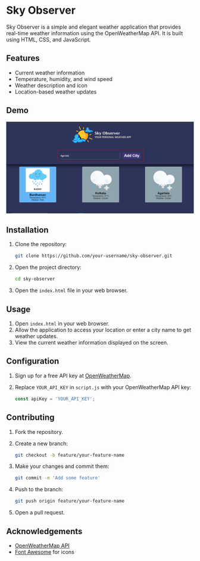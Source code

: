 # Sky Observer

Sky Observer is a simple and elegant weather application that provides real-time weather information using the OpenWeatherMap API. It is built using HTML, CSS, and JavaScript.

## Features

- Current weather information
- Temperature, humidity, and wind speed
- Weather description and icon
- Location-based weather updates

## Demo

![Sky Observer Screenshot](image.png)

## Installation

1. Clone the repository:

    ```bash
    git clone https://github.com/your-username/sky-observer.git
    ```

2. Open the project directory:

    ```bash
    cd sky-observer
    ```

3. Open the `index.html` file in your web browser.

## Usage

1. Open `index.html` in your web browser.
2. Allow the application to access your location or enter a city name to get weather updates.
3. View the current weather information displayed on the screen.

## Configuration

1. Sign up for a free API key at [OpenWeatherMap](https://home.openweathermap.org/users/sign_up).
2. Replace `YOUR_API_KEY` in `script.js` with your OpenWeatherMap API key:

    ```javascript
    const apiKey = 'YOUR_API_KEY';
    ```

## Contributing

1. Fork the repository.
2. Create a new branch:

    ```bash
    git checkout -b feature/your-feature-name
    ```

3. Make your changes and commit them:

    ```bash
    git commit -m 'Add some feature'
    ```

4. Push to the branch:

    ```bash
    git push origin feature/your-feature-name
    ```

5. Open a pull request.


## Acknowledgements

- [OpenWeatherMap API](https://openweathermap.org/api)
- [Font Awesome](https://fontawesome.com/) for icons

